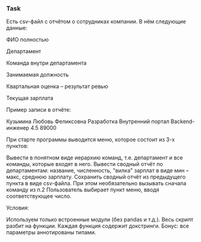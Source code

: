 ### Task

Есть csv-файл с отчётом о сотрудниках компании. В нём следующие данные:

ФИО полностью

Департамент

Команда внутри департамента

Занимаемая должность

Квартальная оценка – результат ревью

Текущая зарплата

Пример записи в отчёте:

Кузьмина Любовь Феликсовна 
Разработка 
Внутренний портал 
Backend-инженер 
4.5 
89000 

При старте программы выводится меню, которое состоит из 3-х пунктов:

Вывести в понятном виде иерархию команд, т.е. департамент и все команды, которые входят в него.
Вывести сводный отчёт по департаментам: название, численность, "вилка" зарплат в виде мин – макс, среднюю зарплату.
Сохранить сводный отчёт из предыдущего пункта в виде csv-файла. При этом необязательно вызывать сначала команду из п.2
Пользователь выбирает пункт меню, вводя соответствующее число.

Условия:

Используем только встроенные модули (без pandas и т.д.). 
Весь скрипт разбит на функции. 
Каждая функция содержит докстринги. 
Бонус: все параметры аннотированы типами.
